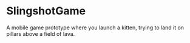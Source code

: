 # SlingshotGame

A mobile game prototype where you launch a kitten, trying to land it on pillars above a field of lava.

